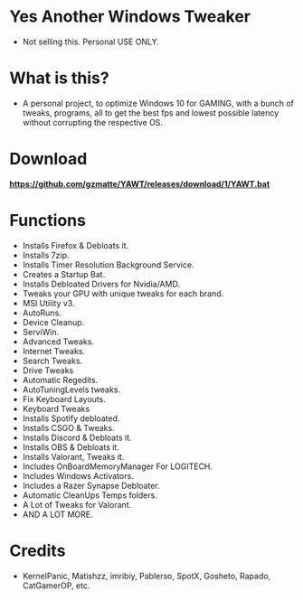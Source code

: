 # Yes Another Windows Tweaker
- Not selling this. Personal USE ONLY.

# What is this?
- A personal project, to optimize Windows 10 for GAMING, with a bunch of tweaks, programs, all to get the best fps and lowest possible latency without corrupting the respective OS.

# Download

**https://github.com/gzmatte/YAWT/releases/download/1/YAWT.bat**

# Functions
- Installs Firefox & Debloats it.
- Installs 7zip.
- Installs Timer Resolution Background Service.
- Creates a Startup Bat.
- Installs Debloated Drivers for Nvidia/AMD.
- Tweaks your GPU with unique tweaks for each brand.
- MSI Utility v3.
- AutoRuns.
- Device Cleanup.
- ServiWin.
- Advanced Tweaks.
- Internet Tweaks.
- Search Tweaks.
- Drive Tweaks
- Automatic Regedits.
- AutoTuningLevels tweaks.
- Fix Keyboard Layouts.
- Keyboard Tweaks
- Installs Spotify debloated.
- Installs CSGO & Tweaks.
- Installs Discord & Debloats it.
- Installs OBS & Debloats it.
- Installs Valorant, Tweaks it.
- Includes OnBoardMemoryManager For LOGITECH.
- Includes Windows Activators.
- Includes a Razer Synapse Debloater.
- Automatic CleanUps Temps folders.
- A Lot of Tweaks for Valorant.
- AND A LOT MORE.

# Credits
- KernelPanic, Matishzz, imribiy, Pablerso, SpotX, Gosheto, Rapado, CatGamerOP, etc.
